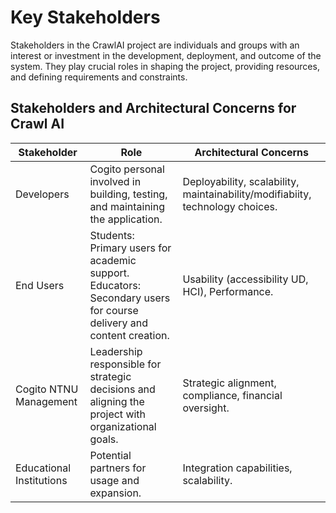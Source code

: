 # Key Stakeholders

Stakeholders in the CrawlAI project are individuals and groups with an interest or investment in the development, deployment, and outcome of the system. They play crucial roles in shaping the project, providing resources, and defining requirements and constraints.

## Stakeholders and Architectural Concerns for Crawl AI

| Stakeholder              | Role                                                                                                                  | Architectural Concerns                                                        |
| ------------------------ | --------------------------------------------------------------------------------------------------------------------- | ----------------------------------------------------------------------------- |
| Developers               | Cogito personal involved in building, testing, and maintaining the application.                                       | Deployability, scalability, maintainability/modifiabiity, technology choices. |
| End Users                | Students: Primary users for academic support.<br>Educators: Secondary users for course delivery and content creation. | Usability (accessibility UD, HCI), Performance.                               |
| Cogito NTNU Management   | Leadership responsible for strategic decisions and aligning the project with organizational goals.                    | Strategic alignment, compliance, financial oversight.                         |
| Educational Institutions | Potential partners for usage and expansion.                                                                           | Integration capabilities, scalability.                                        |
